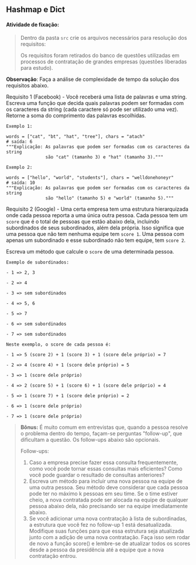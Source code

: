 ## Hashmap e Dict

####  Atividade de fixação:
> Dentro da pasta `src` crie os arquivos necessários para resolução dos requisitos:
>
>Os requisitos foram retirados do banco de questões utilizadas em processos de contratação de grandes empresas (questões liberadas para estudo).

**Observação**: Faça a análise de complexidade de tempo da solução dos requisitos abaixo.

Requisito 1 (Facebook) - Você receberá uma lista de palavras e uma string. Escreva uma função que decida quais palavras podem ser formadas com os caracteres da string (cada caractere só pode ser utilizado uma vez). Retorne a soma do comprimento das palavras escolhidas.

```
Exemplo 1:

words = ["cat", "bt", "hat", "tree"], chars = "atach"
# saída: 6
"""Explicação: As palavras que podem ser formadas com os caracteres da string
               são "cat" (tamanho 3) e "hat" (tamanho 3)."""
```

```
Exemplo 2:

words = ["hello", "world", "students"], chars = "welldonehoneyr"
# saída: 10
"""Explicação: As palavras que podem ser formadas com os caracteres da string
               são "hello" (tamanho 5) e "world" (tamanho 5)."""
```

Requisito 2 (Google) - Uma certa empresa tem uma estrutura hierarquizada onde cada pessoa reporta a uma única outra pessoa. Cada pessoa tem um `score` que é o total de pessoas que estão abaixo dela, incluindo subordinados de seus subordinados, além dela própria. Isso significa que uma pessoa que não tem nenhuma equipe tem `score 1`. Uma pessoa com apenas um subordinado e esse subordinado não tem equipe, tem `score 2`.

Escreva um método que calcule o `score` de uma determinada pessoa.


```
Exemplo de subordinados:

- 1 => 2, 3

- 2 => 4

- 3 => sem subordinados

- 4 => 5, 6

- 5 => 7

- 6 => sem subordinados

- 7 => sem subordinados

Neste exemplo, o score de cada pessoa é:

- 1 => 5 (score 2) + 1 (score 3) + 1 (score dele próprio) = 7

- 2 => 4 (score 4) + 1 (score dele próprio) = 5

- 3 => 1 (score dele próprio)

- 4 => 2 (score 5) + 1 (score 6) + 1 (score dele próprio) = 4

- 5 => 1 (score 7) + 1 (score dele próprio) = 2

- 6 => 1 (score dele próprio)

- 7 => 1 (score dele próprio)
```

> **Bônus:** É muito comum em entrevistas que, quando a pessoa resolve o problema dentro do tempo, façam-se perguntas "follow-up", que dificultam a questão. Os follow-ups abaixo são opcionais.
>
> Follow-ups:
> 1. Caso a empresa precise fazer essa consulta frequentemente, como você pode tornar essas consultas mais eficientes? Como você pode guardar o resultado de consultas anteriores?
> 2. Escreva um método para incluir uma nova pessoa na equipe de uma outra pessoa. Seu método deve considerar que cada pessoa pode ter no máximo k pessoas em seu time. Se o time estiver cheio, a nova contratada pode ser alocada na equipe de qualquer pessoa abaixo dela, não precisando ser na equipe imediatamente abaixo.
> 3. Se você adicionar uma nova contratação à lista de subordinadas, a estrutura que você fez no follow-up 1 está desatualizada. Modifique suas funções para que essa estrutura seja atualizada junto com a adição de uma nova contratação. Faça isso sem rodar de novo a função score() e lembre-se de atualizar todos os scores desde a pessoa da presidência até a equipe que a nova contratação entrou.



